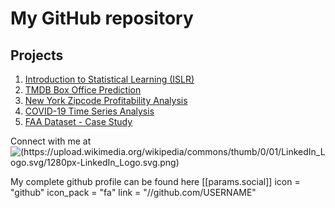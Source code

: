 # My GitHub repository

## Projects

1. [Introduction to Statistical Learning (ISLR)](https://meenal-narsinghani.github.io/ISLR/)
2. [TMDB Box Office Prediction](https://meenal-narsinghani.github.io/Kaggle-TMDB-BO-Prediction/)
3. [New York Zipcode Profitability Analysis](https://meenal-narsinghani.github.io/Zipcode-Profitability-Analysis/Narsinghani.Meenal_DataChallenge_Code.html)
4. [COVID-19 Time Series Analysis](https://meenal-narsinghani.github.io/COVID-19-Time-Series-Analysis/)
5. [FAA Dataset - Case Study](https://meenal-narsinghani.github.io/FAA-Case-Study/)



Connect with me at ![(https://upload.wikimedia.org/wikipedia/commons/thumb/0/01/LinkedIn_Logo.svg/1280px-LinkedIn_Logo.svg.png)]("https://www.linkedin.com/in/meenal-narsinghani/")

My complete github profile can be found here [[params.social]]
    icon = "github"
    icon_pack = "fa"
    link = "//github.com/USERNAME"
